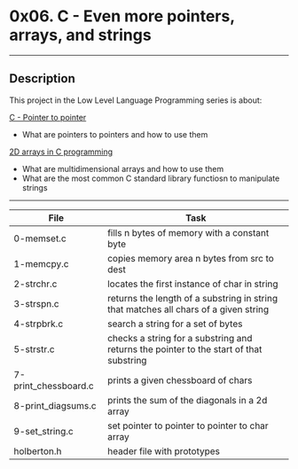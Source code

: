 # 0x06. C - Even more pointers, arrays, and strings
---
## Description

This project in the Low Level Language Programming series is about:

[C - Pointer to pointer](https://beginnersbook.com/2014/01/c-pointer-to-pointer/)
* What are pointers to pointers and how to use them

[2D arrays in C programming](https://intranet.hbtn.io/rltoken/i9uZ2jWeVSPZCJpgPheuEA)
* What are multidimensional arrays and how to use them
* What are the most common C standard library functiosn to manipulate strings

---
File|Task
---|---
0-memset.c | fills n bytes of memory with a constant byte 
1-memcpy.c | copies memory area n bytes from src to dest
2-strchr.c | locates the first instance of char in string
3-strspn.c | returns the length of a substring in string that matches all chars of a given string
4-strpbrk.c | search a string for a set of bytes
5-strstr.c | checks a string for a substring and returns the pointer to the start of that substring
7-print_chessboard.c | prints a given chessboard of chars
8-print_diagsums.c | prints the sum of the diagonals in a 2d array
9-set_string.c | set pointer to pointer to pointer to char array
holberton.h | header file with prototypes
